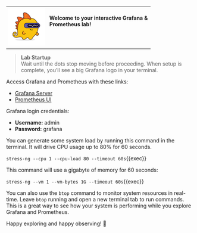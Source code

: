 <table style="border-collapse: collapse; margin-bottom: 8px;">
  <tr>
    <td style="padding: 4px;">
      <img src="./images/grot.png"
           alt="Grot the Grafana Dino"
           style="float: left; max-width: 100px; margin: 0 12px 4px 0;" />
      <span style="display: inline-block; height: 0px;"></span><br />
      <strong>Welcome to your interactive Grafana & Prometheus lab!</strong>
    </td>
  </tr>
</table>

> **Lab Startup**  
> Wait until the dots stop moving before proceeding. When setup is complete, you’ll see a big Grafana logo in your terminal.

Access Grafana and Prometheus with these links:

- [Grafana Server]({{TRAFFIC_HOST1_3000}})
- [Prometheus UI]({{TRAFFIC_HOST1_9090}})

Grafana login credentials:
- **Username:** admin
- **Password:** grafana

You can generate some system load by running this command in the terminal. It will drive CPU usage up to 80% for 60 seconds.

`stress-ng --cpu 1 --cpu-load 80 --timeout 60s`{{exec}}

This command will use a gigabyte of memory for 60 seconds:

`stress-ng --vm 1 --vm-bytes 1G --timeout 60s`{{exec}}

You can also use the `btop` command to monitor system resources in real-time. Leave `btop` running and open a new terminal tab to run commands. This is a great way to see how your system is performing while you explore Grafana and Prometheus.

Happy exploring and happy observing! 🎉
